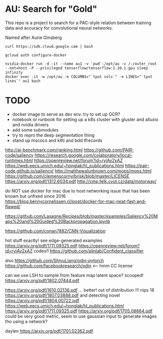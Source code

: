 # AU: Search for "Gold"

This repo is a project to search for a PAC-style relation between
training data and accuracy for convolutional neural networks.

Named after Aurie Ginsberg

```
curl https://sdk.cloud.google.com | bash
```

```
gcloud auth configure-docker
```


```
nvidia-docker run -d -it --name au1 -v `pwd`:/opt/au -v /:/outer_root --net=host -P --privileged tensorflow/tensorflow:1.10.1-gpu sleep infinity
docker exec -it -w /opt/au -e COLUMNS="`tput cols`" -e LINES="`tput lines`" au1 bash
```

# TODO
 * docker image to serve as dev env.  try to set up GCR?
 * notebook or runbook for setting up a k8s cluster with gluster and alluxio and nvidia drivers
 * add some submodules
 * try to repro the deep segmentation thing
 * stand up mscoco and kitti and bdd tfrecords






http://ai-benchmark.com/ranking.html
https://github.com/PAIR-code/saliency
https://research.google.com/colaboratory/local-runtimes.html
https://openreview.net/forum?id=ryiAv2xAZ
https://web.eecs.umich.edu/~honglak/hl_publications.html
https://pair-code.github.io/saliency/
http://matthewalunbrown.com/mops/mops.html
https://github.com/clemenscorny/brisk/blob/master/LICENSE
https://arxiv.org/pdf/1312.6034.pdf
http://cmp.felk.cvut.cz/data/motorway/





do NOT use docker for mac due to host networking issue that has been known but unfixed since 2016 https://blog.bennycornelissen.nl/post/docker-for-mac-neat-fast-and-flawed/


https://github.com/Lasagne/Recipes/blob/master/examples/Saliency%20Maps%20and%20Guided%20Backpropagation.ipynb

https://github.com/conan7882/CNN-Visualization


hot stuff
exactly!  see edge-generated examples https://arxiv.org/pdf/1711.09325.pdf 
https://openreview.net/forum?id=ryiAv2xAZ
codes!!  https://github.com/alinlab/Confident_classifier 

also
https://github.com/ShiyuLiang/odin-pytorch
https://github.com/facebookresearch/odin <-- hmm CC license

can we use LSH to sample from feature map latent space?  scooped!
https://arxiv.org/pdf/1802.07444.pdf
 

https://arxiv.org/pdf/1610.02136.pdf ... better! out of distribution !!! nips 18   https://arxiv.org/pdf/1807.03888.pdf   and detecting novel https://arxiv.org/pdf/1804.00722.pdf   https://web.eecs.umich.edu/~honglak/hl_publications.html   https://arxiv.org/pdf/1711.09325.pdf
https://arxiv.org/pdf/1705.08664.pdf  could be very good metric, seem to use gaussian input to generate images tho using a network?

daylen https://arxiv.org/pdf/1701.02362.pdf 

